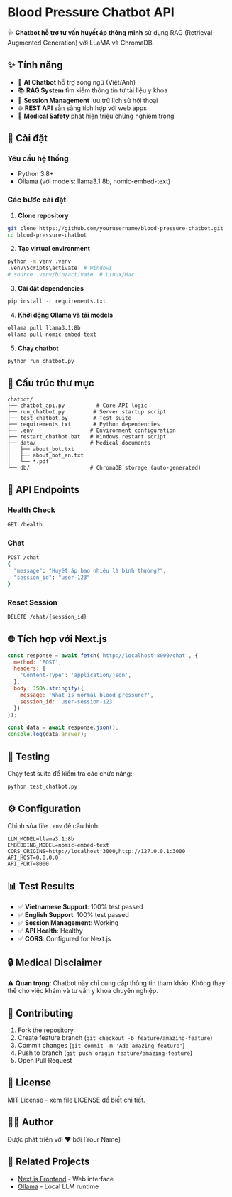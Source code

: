 # Blood Pressure Chatbot API

🩺 **Chatbot hỗ trợ tư vấn huyết áp thông minh** sử dụng RAG (Retrieval-Augmented Generation) với LLaMA và ChromaDB.

## ✨ Tính năng

- 🤖 **AI Chatbot** hỗ trợ song ngữ (Việt/Anh)
- 📚 **RAG System** tìm kiếm thông tin từ tài liệu y khoa
- 🔄 **Session Management** lưu trữ lịch sử hội thoại
- 🌐 **REST API** sẵn sàng tích hợp với web apps
- 🏥 **Medical Safety** phát hiện triệu chứng nghiêm trọng

## 🚀 Cài đặt

### Yêu cầu hệ thống
- Python 3.8+
- Ollama (với models: llama3.1:8b, nomic-embed-text)

### Các bước cài đặt

1. **Clone repository**
```bash
git clone https://github.com/yourusername/blood-pressure-chatbot.git
cd blood-pressure-chatbot
```

2. **Tạo virtual environment**
```bash
python -m venv .venv
.venv\Scripts\activate  # Windows
# source .venv/bin/activate  # Linux/Mac
```

3. **Cài đặt dependencies**
```bash
pip install -r requirements.txt
```

4. **Khởi động Ollama và tải models**
```bash
ollama pull llama3.1:8b
ollama pull nomic-embed-text
```

5. **Chạy chatbot**
```bash
python run_chatbot.py
```

## 📁 Cấu trúc thư mục

```
chatbot/
├── chatbot_api.py          # Core API logic
├── run_chatbot.py         # Server startup script
├── test_chatbot.py        # Test suite
├── requirements.txt       # Python dependencies
├── .env                  # Environment configuration
├── restart_chatbot.bat   # Windows restart script
├── data/                 # Medical documents
│   ├── about_bot.txt
│   ├── about_bot_en.txt
│   └── *.pdf
└── db/                   # ChromaDB storage (auto-generated)
```

## 🔧 API Endpoints

### Health Check
```bash
GET /health
```

### Chat
```bash
POST /chat
{
  "message": "Huyết áp bao nhiêu là bình thường?",
  "session_id": "user-123"
}
```

### Reset Session
```bash
DELETE /chat/{session_id}
```

## 🌐 Tích hợp với Next.js

```javascript
const response = await fetch('http://localhost:8000/chat', {
  method: 'POST',
  headers: {
    'Content-Type': 'application/json',
  },
  body: JSON.stringify({
    message: 'What is normal blood pressure?',
    session_id: 'user-session-123'
  })
});

const data = await response.json();
console.log(data.answer);
```

## 🧪 Testing

Chạy test suite để kiểm tra các chức năng:

```bash
python test_chatbot.py
```

## ⚙️ Configuration

Chỉnh sửa file `.env` để cấu hình:

```env
LLM_MODEL=llama3.1:8b
EMBEDDING_MODEL=nomic-embed-text
CORS_ORIGINS=http://localhost:3000,http://127.0.0.1:3000
API_HOST=0.0.0.0
API_PORT=8000
```

## 📊 Test Results

- ✅ **Vietnamese Support**: 100% test passed
- ✅ **English Support**: 100% test passed  
- ✅ **Session Management**: Working
- ✅ **API Health**: Healthy
- ✅ **CORS**: Configured for Next.js

## 🔒 Medical Disclaimer

⚠️ **Quan trọng**: Chatbot này chỉ cung cấp thông tin tham khảo. Không thay thế cho việc khám và tư vấn y khoa chuyên nghiệp.

## 🤝 Contributing

1. Fork the repository
2. Create feature branch (`git checkout -b feature/amazing-feature`)
3. Commit changes (`git commit -m 'Add amazing feature'`)
4. Push to branch (`git push origin feature/amazing-feature`)
5. Open Pull Request

## 📝 License

MIT License - xem file LICENSE để biết chi tiết.

## 👨‍💻 Author

Được phát triển với ❤️ bởi [Your Name]

## 🔗 Related Projects

- [Next.js Frontend](https://github.com/tientrinh2003/sbm) - Web interface
- [Ollama](https://ollama.ai/) - Local LLM runtime
